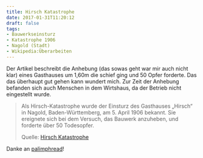 ```yaml
---
title: Hirsch Katastrophe
date: 2017-01-31T11:20:12
draft: false
tags:
- Bauwerkseinsturz
- Katastrophe 1906
- Nagold (Stadt)
- Wikipedia:Überarbeiten
---
```


Der Artikel beschreibt die Anhebung (das sowas geht war mir auch nicht
klar) eines Gasthauses um 1,60m die schief ging und 50 Opfer forderte. Das
das überhaupt gut gehen kann wundert mich. Zur Zeit der Anhebung befanden
sich auch Menschen in dem Wirtshaus, da der Betrieb nicht eingestellt
wurde.

> Als Hirsch-Katastrophe wurde der Einsturz des Gasthauses „Hirsch“ in Nagold,
> Baden-Württemberg, am 5. April 1906 bekannt. Sie ereignete sich bei dem
> Versuch, das Bauwerk anzuheben, und forderte über 50 Todesopfer.
>
> Quelle: [Hirsch Katastrophe](https://de.wikipedia.org/wiki/Hirsch-Katastrophe)

Danke an [palimphread](https://twitter.com/palimphread)!